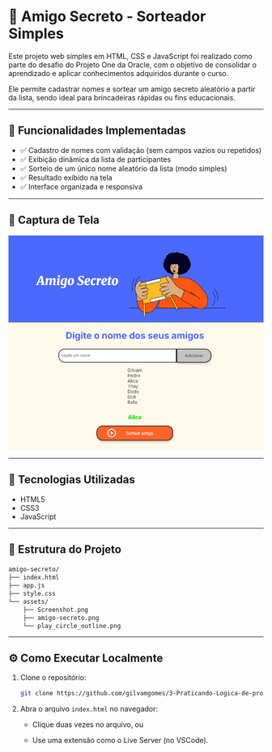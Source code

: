 # 🎁 Amigo Secreto - Sorteador Simples

Este projeto web simples em HTML, CSS e JavaScript foi realizado como parte do desafio do Projeto One da Oracle, com o objetivo de consolidar o aprendizado e aplicar conhecimentos adquiridos durante o curso.

Ele permite cadastrar nomes e sortear um amigo secreto aleatório a partir da lista, sendo ideal para brincadeiras rápidas ou fins educacionais.

---

## 🧩 Funcionalidades Implementadas

- ✅ Cadastro de nomes com validação (sem campos vazios ou repetidos)
- ✅ Exibição dinâmica da lista de participantes
- ✅ Sorteio de um único nome aleatório da lista (modo simples)
- ✅ Resultado exibido na tela
- ✅ Interface organizada e responsiva

---

## 📸 Captura de Tela

<img src="assets/Screenshot.png" alt="assets/Screenshot.png" width="550px">

---

## 🚀 Tecnologias Utilizadas

- HTML5  
- CSS3  
- JavaScript  

---

## 📂 Estrutura do Projeto

```plaintext
amigo-secreto/
├── index.html
├── app.js
├── style.css
└── assets/
    ├── Screenshot.png
    ├── amigo-secreto.png
    └── play_circle_outline.png
```

---

## ⚙️ Como Executar Localmente

1. Clone o repositório:
   ```bash
   git clone https://github.com/gilvamgomes/3-Praticando-Logica-de-programa--o-Challenge-amigo-secreto.git
   ```
2. Abra o arquivo `index.html` no navegador:

   - Clique duas vezes no arquivo, ou
   
   - Use uma extensão como o Live Server (no VSCode).
   

